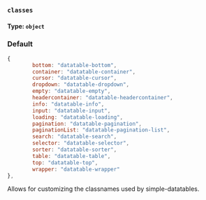 ### `classes`
#### Type: `object`

### Default
```javascript
{
        bottom: "datatable-bottom",
        container: "datatable-container",
        cursor: "datatable-cursor",
        dropdown: "datatable-dropdown",
        empty: "datatable-empty",
        headercontainer: "datatable-headercontainer",
        info: "datatable-info",
        input: "datatable-input",
        loading: "datatable-loading",
        pagination: "datatable-pagination",
        paginationList: "datatable-pagination-list",
        search: "datatable-search",
        selector: "datatable-selector",
        sorter: "datatable-sorter",
        table: "datatable-table",
        top: "datatable-top",
        wrapper: "datatable-wrapper"
},
```

Allows for customizing the classnames used by simple-datatables.